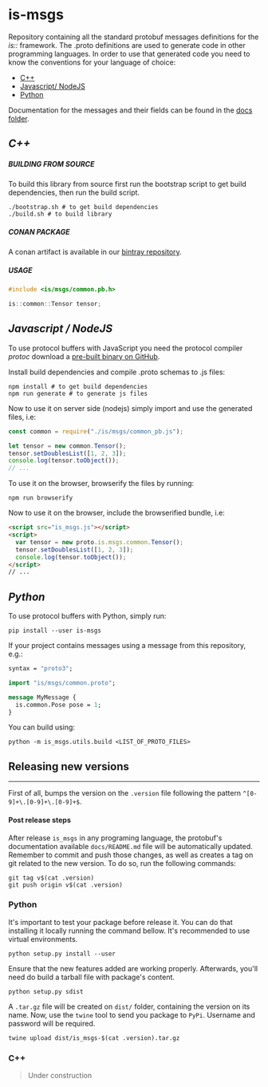 is-msgs
==========

Repository containing all the standard protobuf messages definitions for the *is::* framework. The .proto definitions are used to generate code in other programming languages. In order to use that generated code you need to know the conventions for your language of choice:
  - [C++](https://developers.google.com/protocol-buffers/docs/reference/cpp-generated)
  - [Javascript/ NodeJS](https://developers.google.com/protocol-buffers/docs/reference/javascript-generated)
  - [Python](https://developers.google.com/protocol-buffers/docs/reference/python-generated)

Documentation for the messages and their fields can be found in the [docs folder](docs/README.md).

## *C++*
##### BUILDING FROM SOURCE 
To build this library from source first run the bootstrap script to get build dependencies, then run the build script. 
```shell
./bootstrap.sh # to get build dependencies
./build.sh # to build library
```
##### CONAN PACKAGE
A conan artifact is available in our [bintray repository](https://bintray.com/labviros/is/is-msgs%3Ais).

##### USAGE

```c++
#include <is/msgs/common.pb.h>

is::common::Tensor tensor;
```

## *Javascript / NodeJS*
To use protocol buffers with JavaScript you need the protocol compiler *protoc* download a [pre-built binary on GitHub](https://github.com/google/protobuf/releases).

Install build dependencies and compile .proto schemas to .js files:
```shell
npm install # to get build dependencies
npm run generate # to generate js files
```

Now to use it on server side (nodejs) simply import and use the generated files, i.e:
```js
const common = require("./is/msgs/common_pb.js");

let tensor = new common.Tensor();
tensor.setDoublesList([1, 2, 3]);
console.log(tensor.toObject());
// ...
```

To use it on the browser, browserify the files by running:
```shell
npm run browserify 
```

Now to use it on the browser, include the browserified bundle, i.e:
```html
<script src="is_msgs.js"></script>
<script>
  var tensor = new proto.is.msgs.common.Tensor();
  tensor.setDoublesList([1, 2, 3]);
  console.log(tensor.toObject());
</script>
// ...
```

## *Python* 
To use protocol buffers with Python, simply run:

```shell
pip install --user is-msgs
```

If your project contains messages using a message from this repository, e.g.:

```protobuf
syntax = "proto3";

import "is/msgs/common.proto";

message MyMessage {
  is.common.Pose pose = 1;
}
```

You can build using:

```shell
python -m is_msgs.utils.build <LIST_OF_PROTO_FILES>
```

## Releasing new versions
---

First of all, bumps the version on the `.version` file following the pattern `^[0-9]+\.[0-9]+\.[0-9]+$`.

#### Post release steps

After release `is_msgs` in any programing language, the protobuf's documentation available `docs/README.md` file will be automatically updated. Remember to commit and push those changes, as well as creates a tag on git related to the new version. To do so, run the following commands:

```shell
git tag v$(cat .version)
git push origin v$(cat .version)
```

### Python

It's important to test your package before release it. You can do that installing it locally running the command bellow. It's recommended to use virtual environments.

```shell
python setup.py install --user
```

Ensure that the new features added are working properly. Afterwards, you'll need do build a tarball file with package's content.

```shell
python setup.py sdist
```

A `.tar.gz` file will be created on `dist/` folder, containing the version on its name. Now, use the `twine` tool to send you package to `PyPi`. Username and password will be required.

```shell
twine upload dist/is_msgs-$(cat .version).tar.gz
```

### C++

> Under construction